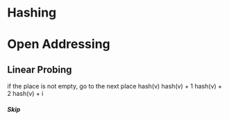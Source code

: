 # Hashing ####################################################
# Open Addressing ############################################

## Linear Probing
if the place is not empty, go to the next place
  hash(v)
  hash(v) + 1
  hash(v) + 2
  hash(v) + i

##### Skip
